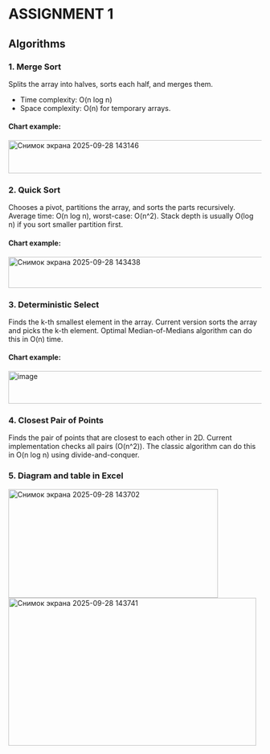 # ASSIGNMENT 1

## Algorithms

### 1. Merge Sort
Splits the array into halves, sorts each half, and merges them.  
- Time complexity: O(n log n)  
- Space complexity: O(n) for temporary arrays.
#### Chart example:
<img width="676" height="66" alt="Снимок экрана 2025-09-28 143146" src="https://github.com/user-attachments/assets/c53d459e-305c-4e27-aff5-c99c48f98504" />
  
### 2. Quick Sort
Chooses a pivot, partitions the array, and sorts the parts recursively. Average time: O(n log n), worst-case: O(n^2). Stack depth is usually O(log n) if you sort smaller partition first.
#### Chart example:
<img width="676" height="62" alt="Снимок экрана 2025-09-28 143438" src="https://github.com/user-attachments/assets/1209b094-1d0d-47e5-b204-b39ecfb6419b" />
  
### 3. Deterministic Select
Finds the k-th smallest element in the array. Current version sorts the array and picks the k-th element. Optimal Median-of-Medians algorithm can do this in O(n) time.
#### Chart example:
<img width="681" height="65" alt="image" src="https://github.com/user-attachments/assets/e2dd7fbf-3457-4170-8217-ce570ce9638b" />
  
### 4. Closest Pair of Points
Finds the pair of points that are closest to each other in 2D. Current implementation checks all pairs (O(n^2)). The classic algorithm can do this in O(n log n) using divide-and-conquer.

### 5. Diagram and table in Excel
<img width="417" height="216" alt="Снимок экрана 2025-09-28 143702" src="https://github.com/user-attachments/assets/56fefb36-3116-48d2-a27a-8ab726442929" />
<img width="493" height="294" alt="Снимок экрана 2025-09-28 143741" src="https://github.com/user-attachments/assets/18741dd5-0d9d-4ac5-9502-d7f972033c59" />
